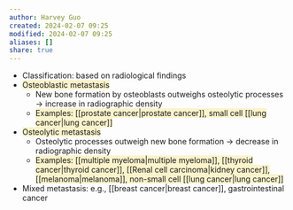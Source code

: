```yaml
---
author: Harvey Guo
created: 2024-02-07 09:25
modified: 2024-02-07 09:25
aliases: []
share: true
---
```

- Classification: based on radiological findings 
- <span style="background:rgba(240, 200, 0, 0.2)">Osteoblastic metastasis</span>
	- New bone formation by osteoblasts outweighs osteolytic processes → increase in radiographic density
	- <span style="background:rgba(240, 200, 0, 0.2)">Examples: [[prostate cancer|prostate cancer]], small cell [[lung cancer|lung cancer]]</span>
- <span style="background:rgba(240, 200, 0, 0.2)">Osteolytic metastasis</span>
	- Osteolytic processes outweigh new bone formation → decrease in radiographic density
	- <span style="background:rgba(240, 200, 0, 0.2)">Examples: [[multiple myeloma|multiple myeloma]], [[thyroid cancer|thyroid cancer]], [[Renal cell carcinoma|kidney cancer]], [[melanoma|melanoma]], non-small cell [[lung cancer|lung cancer]]</span>
- Mixed metastasis: e.g., [[breast cancer|breast cancer]], gastrointestinal cancer
